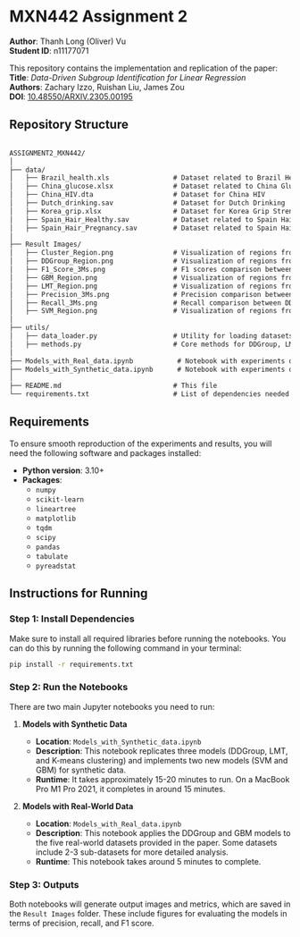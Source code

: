 # MXN442 Assignment 2

**Author**: Thanh Long (Oliver) Vu  
**Student ID**: n11177071

This repository contains the implementation and replication of the paper:  
**Title**: *Data-Driven Subgroup Identification for Linear Regression*  
**Authors**: Zachary Izzo, Ruishan Liu, James Zou  
**DOI**: [10.48550/ARXIV.2305.00195](https://doi.org/10.48550/ARXIV.2305.00195)

## Repository Structure
```markdown

ASSIGNMENT2_MXN442/
│
├── data/
│   ├── Brazil_health.xls                # Dataset related to Brazil Health (Heart Failure, Stroke)
│   ├── China_glucose.xlsx               # Dataset related to China Glucose (SUA-F, SUA-M)
│   ├── China_HIV.dta                    # Dataset for China HIV
│   ├── Dutch_drinking.sav               # Dataset for Dutch Drinking
│   ├── Korea_grip.xlsx                  # Dataset for Korea Grip Strength
│   ├── Spain_Hair_Healthy.sav           # Dataset related to Spain Hair (Healthy group)
│   ├── Spain_Hair_Pregnancy.sav         # Dataset related to Spain Hair (Pregnancy group)
│
├── Result Images/
│   ├── Cluster_Region.png               # Visualization of regions from K-means clustering
│   ├── DDGroup_Region.png               # Visualization of regions from DDGroup model
│   ├── F1_Score_3Ms.png                 # F1 scores comparison between DDGroup, LMT, and K-means
│   ├── GBM_Region.png                   # Visualization of regions from GBM model
│   ├── LMT_Region.png                   # Visualization of regions from LMT model
│   ├── Precision_3Ms.png                # Precision comparison between DDGroup, LMT, and K-means
│   ├── Recall_3Ms.png                   # Recall comparison between DDGroup, LMT, and K-means
│   ├── SVM_Region.png                   # Visualization of regions from SVM model
│
├── utils/
│   ├── data_loader.py                   # Utility for loading datasets for model training and testing
│   ├── methods.py                       # Core methods for DDGroup, LMT, K-means
│
├── Models_with_Real_data.ipynb           # Notebook with experiments on real-world datasets
├── Models_with_Synthetic_data.ipynb      # Notebook with experiments on synthetic datasets
│
├── README.md                            # This file
└── requirements.txt                     # List of dependencies needed to run the notebooks.

```

## Requirements

To ensure smooth reproduction of the experiments and results, you will need the following software and packages installed:

- **Python version**: 3.10+
- **Packages**:
  - `numpy`
  - `scikit-learn`
  - `lineartree`
  - `matplotlib`
  - `tqdm`
  - `scipy`
  - `pandas`
  - `tabulate`
  - `pyreadstat`

## Instructions for Running

### Step 1: Install Dependencies
Make sure to install all required libraries before running the notebooks. You can do this by running the following command in your terminal:

```bash
pip install -r requirements.txt
```
### Step 2: Run the Notebooks

There are two main Jupyter notebooks you need to run:

1. **Models with Synthetic Data**  
   - **Location**: `Models_with_Synthetic_data.ipynb`
   - **Description**: This notebook replicates three models (DDGroup, LMT, and K-means clustering) and implements two new models (SVM and GBM) for synthetic data.
   - **Runtime**: It takes approximately 15-20 minutes to run. On a MacBook Pro M1 Pro 2021, it completes in around 15 minutes.

2. **Models with Real-World Data**  
   - **Location**: `Models_with_Real_data.ipynb`
   - **Description**: This notebook applies the DDGroup and GBM models to the five real-world datasets provided in the paper. Some datasets include 2-3 sub-datasets for more detailed analysis.
   - **Runtime**: This notebook takes around 5 minutes to complete.

### Step 3: Outputs

Both notebooks will generate output images and metrics, which are saved in the `Result Images` folder. These include figures for evaluating the models in terms of precision, recall, and F1 score.
